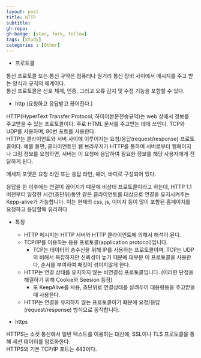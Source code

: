 ```yaml
---
layout: post
title: HTTP
subtitle: 
gh-repo: 
gh-badge: [star, fork, follow]
tags: [Study]
categories : [Other]
---
```


* 프로토콜

통신 프로토콜 또는 통신 규약은 컴퓨터나 원거리 통신 장비 사이에서 메시지를 주고 받는 양식과 규칙의 체계이다.    
통신 프로토콜은 신호 체계, 인증, 그리고 오류 감지 및 수정 기능을 포함할 수 있다.   

* http (요청하고 응답받고 끊어진다.)

HTTP(HyperText Transfer Protocol, 하이퍼본문전송규약)는 web 상에서 정보를 주고받을 수 있는 프로토콜이다. 주로 HTML 문서를 주고받는 데에 쓰인다. TCP와 UDP를 사용하며, 80번 포트를 사용한다.  
HTTP는 클라이언트와 서버 사이에 이루어지는 요청/응답(request/response) 프로토콜이다. 예를 들면, 클라이언트인 웹 브라우저가 HTTP를 통하여 서버로부터 웹페이지나 그림 정보를 요청하면, 서버는 이 요청에 응답하여 필요한 정보를 해당 사용자에게 전달하게 된다.  

메세지 포맷은 요청 라인 또는 응답 라인, 헤더, 바디로 구성되어 있다. 

응답을 한 이후에는 연결이 끊어지기 때문에 비상태 프로토콜이라고 하는데, HTTP 1.1버전부터 일정한 시간(초단위)동안 같은 클라이언트를 대상으로 연결을 유지시켜주는 Kepp-alive가 가능합니다. 이는 현재의 css, js, 이미지 등이 많이 포함된 홈페이지를 요청하고 응답할때 유리하다

* 특징
    - HTTP 메시지는 HTTP 서버와 HTTP 클라이언트에 의해서 해석이 된다.
    - TCP/IP를 이용하는 응용 프로토콜(application protocol)입니다.
        - TCP는 데이터의 송수신을 위해 IP를 사용하는 프로토콜이며, TCP는 UDP의 비해서 복잡하지만 신뢰성이 높기 때문에 대부분 이 프로토콜을 사용한다, 순서를 부여하여 패킷이 섞이지않게 한다. 
    - HTTP는 연결 상태를 유지하지 않는 비연결성 프로토콜입니다. (이러한 단점을 해결하기 위해 Cookie와 Seesion 등장)
        - 또 KeepAlive를 사용, 초단위로 연결상태를 살려두어 대용량등을 주고받을때 사용한다.
    - HTTP는 연결을 유지하지 않는 프로토콜이기 떄문에 요청/응답(request/response) 방식으로 동작합니다.

* https

HTTPS는 소켓 통신에서 일반 텍스트를 이용하는 대신에, SSL이나 TLS 프로토콜을 통해 세션 데이터를 암호화한다.   
HTTPS의 기본 TCP/IP 포트는 443이다.  